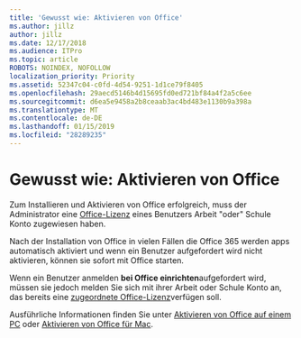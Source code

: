 ```yaml
---
title: 'Gewusst wie: Aktivieren von Office'
ms.author: jillz
author: jillz
ms.date: 12/17/2018
ms.audience: ITPro
ms.topic: article
ROBOTS: NOINDEX, NOFOLLOW
localization_priority: Priority
ms.assetid: 52347c04-c0fd-4d54-9251-1d1ce79f8405
ms.openlocfilehash: 29aecd5146b4d15695fd0ed721bf84a4f2a5c6ee
ms.sourcegitcommit: d6ea5e9458a2b8ceaab3ac4bd483e1130b9a398a
ms.translationtype: MT
ms.contentlocale: de-DE
ms.lasthandoff: 01/15/2019
ms.locfileid: "28289235"
---
```

# <a name="how-to-activate-office"></a>Gewusst wie: Aktivieren von Office

Zum Installieren und Aktivieren von Office erfolgreich, muss der Administrator eine [Office-Lizenz](https://docs.microsoft.com/office365/admin/subscriptions-and-billing/assign-licenses-to-users) eines Benutzers Arbeit "oder" Schule Konto zugewiesen haben. 
  
Nach der Installation von Office in vielen Fällen die Office 365 werden apps automatisch aktiviert und wenn ein Benutzer aufgefordert wird nicht aktivieren, können sie sofort mit Office starten.
  
Wenn ein Benutzer anmelden **bei Office einrichten**aufgefordert wird, müssen sie jedoch melden Sie sich mit ihrer Arbeit oder Schule Konto an, das bereits eine [zugeordnete Office-Lizenz](https://support.office.com/article/f8ab5e25-bf3f-4a47-b264-174b1ee925fd.aspx)verfügen soll.
  
Ausführliche Informationen finden Sie unter [Aktivieren von Office auf einem PC](https://support.office.com/article/5bd38f38-db92-448b-a982-ad170b1e187e.aspx) oder [Aktivieren von Office für Mac](https://support.office.com/article/7f6646b1-bb14-422a-9ad4-a53410fcefb2.aspx).
  

